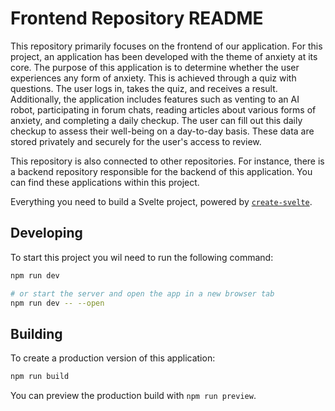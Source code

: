 # Frontend Repository README

This repository primarily focuses on the frontend of our application. For this project, an application has been developed with the theme of anxiety at its core. The purpose of this application is to determine whether the user experiences any form of anxiety. This is achieved through a quiz with questions. The user logs in, takes the quiz, and receives a result. Additionally, the application includes features such as venting to an AI robot, participating in forum chats, reading articles about various forms of anxiety, and completing a daily checkup. The user can fill out this daily checkup to assess their well-being on a day-to-day basis. These data are stored privately and securely for the user's access to review.

This repository is also connected to other repositories. For instance, there is a backend repository responsible for the backend of this application. You can find these applications within this project.



Everything you need to build a Svelte project, powered by [`create-svelte`](https://github.com/sveltejs/kit/tree/master/packages/create-svelte).


## Developing

To start this project you wil need to run the following command:

```bash
npm run dev

# or start the server and open the app in a new browser tab
npm run dev -- --open
```

## Building

To create a production version of this application:

```bash
npm run build
```

You can preview the production build with `npm run preview`.


